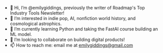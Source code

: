 - 👋 Hi, I’m @emilygiddings, previously the writer of Roadmap's Top Industry Tools Newsletter!
- 👀 I’m interested in indie pop, AI, nonfiction world history, and cosmological astrophics. 
- 🌱 I’m currently learning Python and taking the FastAI course building an ML model. 
- 💞️ I’m looking to collaborate on building digital products!
- 📫 How to reach me: email me at emilygiddings@gmail.com

<!---
emilygiddings/emilygiddings is a ✨ special ✨ repository because its `README.md` (this file) appears on your GitHub profile.
You can click the Preview link to take a look at your changes.
--->

